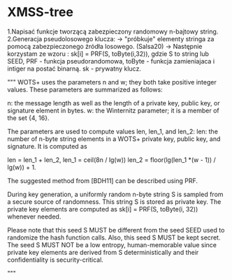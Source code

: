 # XMSS-tree
1.Napisać funkcje tworzącą zabezpieczony randomowy n-bajtowy string.
2.Generacja pseudolosowego klucza:
 -> "próbkuje" elementy stringa za pomocą zabezpieczonego źródła losowego. (Salsa20)
 -> Następnie korzystam ze wzoru : sk[i] = PRF(S, toByte(i,32)), gdzie S to string lub SEED,
 PRF - funkcja pseudorandomowa, toByte - funkcja zamieniajaca i intiger na postać binarną. 
 sk - prywatny klucz.


"""
WOTS+ uses the parameters n and w; they both take positive integer
 values. These parameters are summarized as follows:
 
 n: the message length as well as the length of a private key,
 public key, or signature element in bytes.
 w: the Winternitz parameter; it is a member of the set {4, 16}.
 
 The parameters are used to compute values len, len_1, and len_2:
 len: the number of n-byte string elements in a WOTS+ private key,
 public key, and signature. It is computed as 
 
 len = len_1 + len_2,
 len_1 = ceil(8n / lg(w)) 
 len_2 = floor(lg(len_1 *(w - 1)) / lg(w)) + 1.
 
 The suggested method from [BDH11] can be described using
 PRF. 
 
 During key generation, a uniformly random n-byte string S is sampled from a secure source of randomness. 
 This string S is stored as private key. 
 The private key elements are computed as sk[i] = PRF(S, toByte(i, 32)) whenever needed. 
 
 Please note that this seed S MUST be different from the seed SEED used to randomize the hash
 function calls. Also, this seed S MUST be kept secret. The seed S
 MUST NOT be a low entropy, human-memorable value since private key
 elements are derived from S deterministically and their
 confidentiality is security-critical.
 
 """

	
